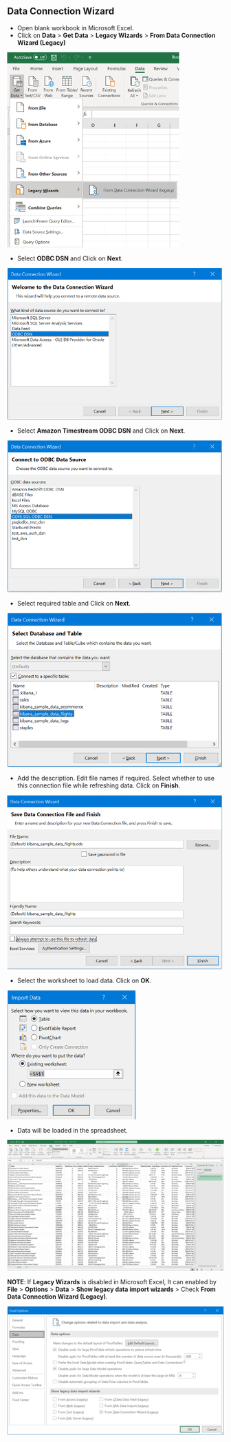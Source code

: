 ## Data Connection Wizard 

* Open blank workbook in Microsoft Excel.
* Click on **Data** > **Get Data** > **Legacy Wizards** > **From Data Connection Wizard (Legacy)**

<img src="img/data_connection_wizard_select.png" width="400">

* Select **ODBC DSN** and Click on **Next**.

<img src="img/data_connection_wizard_dsn.png" width="500">

* Select **Amazon Timestream ODBC DSN** and Click on **Next**.

<img src="img/data_connection_wizard_select_dsn.png" width="500">

* Select required table and Click on **Next**.

<img src="img/data_connection_wizard_table_list.png" width="500">

* Add the description. Edit file names if required. Select whether to use this connection file while refreshing data. Click on **Finish**.

<img src="img/data_connection_wizard_save_connection_file.png" width="500">

* Select the worksheet to load data. Click on **OK**.

<img src="img/data_connection_wizard_select_worksheet.png" width="300">

* Data will be loaded in the spreadsheet.

<img src="img/data_connection_wizard_load_data.png">

**NOTE**: If **Legacy Wizards** is disabled in Microsoft Excel, It can enabled by **File** > **Options** > **Data** > **Show legacy data import wizards** > Check **From Data Connection Wizard (Legacy)**.

<img src="img/data_connection_wizard_enable.png" width=600>
